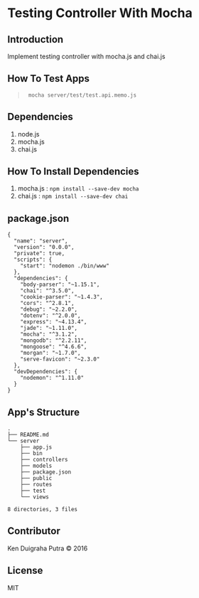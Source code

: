# Testing Controller With Mocha

## Introduction
Implement testing controller with mocha.js and chai.js

## How To Test Apps
> ``` mocha server/test/test.api.memo.js```

## Dependencies
1. node.js
2. mocha.js
3. chai.js

## How To Install Dependencies
1. mocha.js : ```npm install --save-dev mocha```
2. chai.js : ```npm install --save-dev chai```


## package.json

```
{
  "name": "server",
  "version": "0.0.0",
  "private": true,
  "scripts": {
    "start": "nodemon ./bin/www"
  },
  "dependencies": {
    "body-parser": "~1.15.1",
    "chai": "^3.5.0",
    "cookie-parser": "~1.4.3",
    "cors": "^2.8.1",
    "debug": "~2.2.0",
    "dotenv": "^2.0.0",
    "express": "~4.13.4",
    "jade": "~1.11.0",
    "mocha": "^3.1.2",
    "mongodb": "^2.2.11",
    "mongoose": "^4.6.6",
    "morgan": "~1.7.0",
    "serve-favicon": "~2.3.0"
  },
  "devDependencies": {
    "nodemon": "^1.11.0"
  }
}

```

## App's Structure

```
.
├── README.md
└── server
    ├── app.js
    ├── bin
    ├── controllers
    ├── models
    ├── package.json
    ├── public
    ├── routes
    ├── test
    └── views

8 directories, 3 files
```


## Contributor
Ken Duigraha Putra &copy; 2016

## License
MIT
